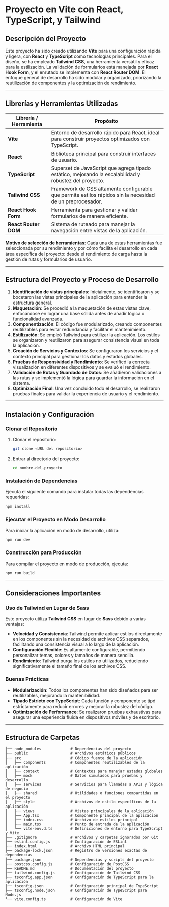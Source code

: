 
# Proyecto en Vite con React, TypeScript, y Tailwind

## Descripción del Proyecto

Este proyecto ha sido creado utilizando **Vite** para una configuración rápida y ligera, con **React** y **TypeScript** como tecnologías principales. Para el diseño, se ha empleado **Tailwind CSS**, una herramienta versátil y eficaz para la estilización. La validación de formularios está manejada por **React Hook Form**, y el enrutado se implementa con **React Router DOM**. El enfoque general de desarrollo ha sido modular y organizado, priorizando la reutilización de componentes y la optimización de rendimiento.

---

## Librerías y Herramientas Utilizadas

| Librería / Herramienta     | Propósito                                                                                                    |
|----------------------------|--------------------------------------------------------------------------------------------------------------|
| **Vite**                    | Entorno de desarrollo rápido para React, ideal para construir proyectos optimizados con TypeScript.          |
| **React**                   | Biblioteca principal para construir interfaces de usuario.                                                  |
| **TypeScript**              | Superset de JavaScript que agrega tipado estático, mejorando la escalabilidad y robustez del proyecto.      |
| **Tailwind CSS**            | Framework de CSS altamente configurable que permite estilos rápidos sin la necesidad de un preprocesador.   |
| **React Hook Form**         | Herramienta para gestionar y validar formularios de manera eficiente.                                       |
| **React Router DOM**        | Sistema de ruteado para manejar la navegación entre vistas de la aplicación.                                |

**Motivo de selección de herramientas**:
Cada una de estas herramientas fue seleccionada por su rendimiento y por cómo facilita el desarrollo en cada área específica del proyecto: desde el rendimiento de carga hasta la gestión de rutas y formularios de usuario.

---

## Estructura del Proyecto y Proceso de Desarrollo

1. **Identificación de vistas principales**: Inicialmente, se identificaron y se bocetaron las vistas principales de la aplicación para entender la estructura general.
2. **Maquetación**: Se procedió a la maquetación de estas vistas clave, enfocándose en lograr una base sólida antes de añadir lógica o funcionalidad avanzada.
3. **Componentización**: El código fue modularizado, creando componentes reutilizables para evitar redundancia y facilitar el mantenimiento.
4. **Estilización**: Se empleó Tailwind para estilizar la aplicación. Los estilos se organizaron y reutilizaron para asegurar consistencia visual en toda la aplicación.
5. **Creación de Servicios y Contextos**: Se configuraron los servicios y el contexto principal para gestionar los datos y estados globales.
6. **Pruebas de Responsividad y Rendimiento**: Se verificó la correcta visualización en diferentes dispositivos y se evaluó el rendimiento.
7. **Validación de Rutas y Guardado de Datos**: Se añadieron validaciones a las rutas y se implementó la lógica para guardar la información en el sistema.
8. **Optimización Final**: Una vez concluido todo el desarrollo, se realizaron pruebas finales para validar la experiencia de usuario y el rendimiento.

---

## Instalación y Configuración

### Clonar el Repositorio

1. Clonar el repositorio:
   ```bash
   git clone <URL del repositorio>
   ```
2. Entrar al directorio del proyecto:
   ```bash
   cd nombre-del-proyecto
   ```

### Instalación de Dependencias

Ejecuta el siguiente comando para instalar todas las dependencias requeridas:
   ```bash
   npm install
   ```

### Ejecutar el Proyecto en Modo Desarrollo

Para iniciar la aplicación en modo de desarrollo, utiliza:
   ```bash
   npm run dev
   ```

### Construcción para Producción

Para compilar el proyecto en modo de producción, ejecuta:
   ```bash
   npm run build
   ```

---

## Consideraciones Importantes

### Uso de Tailwind en Lugar de Sass

Este proyecto utiliza **Tailwind CSS** en lugar de **Sass** debido a varias ventajas:

- **Velocidad y Consistencia**: Tailwind permite aplicar estilos directamente en los componentes sin la necesidad de archivos CSS separados, facilitando una consistencia visual a lo largo de la aplicación.
- **Configuración Flexible**: Es altamente configurable, permitiendo personalizar temas, colores y tamaños de manera sencilla.
- **Rendimiento**: Tailwind purga los estilos no utilizados, reduciendo significativamente el tamaño final de los archivos CSS.

### Buenas Prácticas

- **Modularización**: Todos los componentes han sido diseñados para ser reutilizables, mejorando la mantenibilidad.
- **Tipado Estricto con TypeScript**: Cada función y componente se tipó estrictamente para reducir errores y mejorar la robustez del código.
- **Optimización de Performance**: Se realizaron pruebas exhaustivas para asegurar una experiencia fluida en dispositivos móviles y de escritorio.

---

## Estructura de Carpetas

```plaintext
├── node_modules             # Dependencias del proyecto
├── public                   # Archivos estáticos públicos
├── src                      # Código fuente de la aplicación
│   ├── components           # Componentes reutilizables de la aplicación
│   ├── context              # Contextos para manejar estados globales
│   ├── mock                 # Datos simulados para pruebas y desarrollo
│   ├── services             # Servicios para llamadas a APIs y lógica de negocio
│   ├── shared               # Utilidades o funciones compartidas en el proyecto
│   ├── style                # Archivos de estilo específicos de la aplicación
│   ├── views                # Vistas principales de la aplicación
│   ├── App.tsx              # Componente principal de la aplicación
│   ├── index.css            # Archivo de estilos principal
│   ├── main.tsx             # Punto de entrada de la aplicación
│   └── vite-env.d.ts        # Definiciones de entorno para TypeScript y Vite
├── .gitignore               # Archivos y carpetas ignorados por Git
├── eslint.config.js         # Configuración de ESLint
├── index.html               # Archivo HTML principal
├── package-lock.json        # Registro de versiones exactas de dependencias
├── package.json             # Dependencias y scripts del proyecto
├── postcss.config.js        # Configuración de PostCSS
├── README.md                # Documentación del proyecto
├── tailwind.config.js       # Configuración de Tailwind CSS
├── tsconfig.app.json        # Configuración de TypeScript para la aplicación
├── tsconfig.json            # Configuración principal de TypeScript
├── tsconfig.node.json       # Configuración de TypeScript para Node.js
└── vite.config.ts           # Configuración de Vite
```